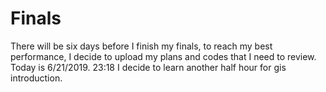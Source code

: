 # Finals
There will be six days before I  finish my finals, to reach my best performance, I decide to upload my plans and codes that I need to review.
 Today is 6/21/2019.
 23:18  I decide to learn another half hour for gis introduction.
